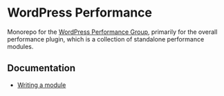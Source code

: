 # WordPress Performance

Monorepo for the [WordPress Performance Group](https://make.wordpress.org/core/tag/performance/), primarily for the overall performance plugin, which is a collection of standalone performance modules.

## Documentation

* [Writing a module](./docs/Writing-a-module.md)
